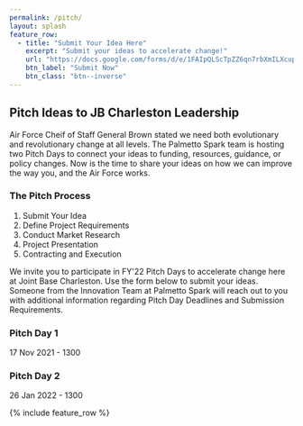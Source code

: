 ```yaml
---
permalink: /pitch/
layout: splash
feature_row:
  - title: "Submit Your Idea Here"
    excerpt: "Submit your ideas to accelerate change!"
    url: "https://docs.google.com/forms/d/e/1FAIpQLScTpZZ6qn7rbXmILXcupyfSLjdZhVhrDRyPXxetSgDQgqMeGw/viewform?usp=sf_link"
    btn_label: "Submit Now"
    btn_class: "btn--inverse"
---
```

## Pitch Ideas to JB Charleston Leadership
Air Force Cheif of Staff General Brown stated we need both evolutionary and revolutionary change at all levels. The Palmetto Spark team is hosting two Pitch Days to connect your ideas to funding, resources, guidance, or policy changes. Now is the time to share your ideas on how we can improve the way you, and the Air Force works. 

### The Pitch Process
1. Submit Your Idea
2. Define Project Requirements
3. Conduct Market Research
4. Project Presentation
5. Contracting and Execution

We invite you to participate in FY'22 Pitch Days to accelerate change here at Joint Base Charleston. Use the form below to submit your ideas. Someone from the Innovation Team at Palmetto Spark will reach out to you with additional information regarding Pitch Day Deadlines and Submission Requirements. 

### Pitch Day 1
17 Nov 2021 - 1300

### Pitch Day 2
26 Jan 2022 - 1300

{% include feature_row %} 
